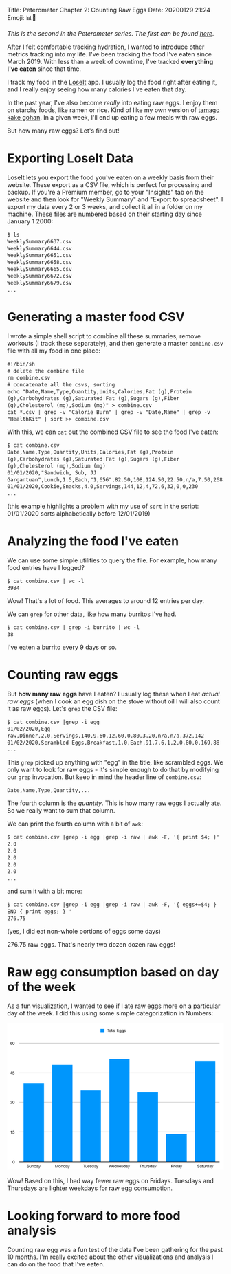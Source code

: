 Title: Peterometer Chapter 2: Counting Raw Eggs
Date: 20200129 21:24
Emoji: 📊🥚

*This is the second in the Peterometer series. The first can be found [here](/blog/peterometer_1_hydration.html).*

After I felt comfortable tracking hydration, I wanted to introduce other metrics tracking into my life. I've been tracking the food I've eaten since March 2019. With less than a week of downtime, I've tracked **everything I've eaten** since that time.

I track my food in the [LoseIt](https://loseit.com/) app. I usually log the food right after eating it, and I really enjoy seeing how many calories I've eaten that day.

In the past year, I've also become *really* into eating raw eggs. I enjoy them on starchy foods, like ramen or rice. Kind of like my own version of [tamago kake gohan](https://en.wikipedia.org/wiki/Tamago_kake_gohan). In a given week, I'll end up eating a few meals with raw eggs.

But how many raw eggs? Let's find out!

# Exporting LoseIt Data

LoseIt lets you export the food you've eaten on a weekly basis from their website. These export as a CSV file, which is perfect for processing and backup. If you're a Premium member, go to your "Insights" tab on the website and then look for "Weekly Summary" and "Export to spreadsheet". I export my data every 2 or 3 weeks, and collect it all in a folder on my machine. These files are numbered based on their starting day since January 1 2000:

    $ ls
    WeeklySummary6637.csv
    WeeklySummary6644.csv
    WeeklySummary6651.csv
    WeeklySummary6658.csv
    WeeklySummary6665.csv
    WeeklySummary6672.csv
    WeeklySummary6679.csv
    ...

# Generating a master food CSV

I wrote a simple shell script to combine all these summaries, remove workouts (I track these separately), and then generate a master `combine.csv` file with all my food in one place:

    #!/bin/sh
    # delete the combine file
    rm combine.csv
    # concatenate all the csvs, sorting
    echo "Date,Name,Type,Quantity,Units,Calories,Fat (g),Protein (g),Carbohydrates (g),Saturated Fat (g),Sugars (g),Fiber (g),Cholesterol (mg),Sodium (mg)" > combine.csv
    cat *.csv | grep -v "Calorie Burn" | grep -v "Date,Name" | grep -v "HealthKit" | sort >> combine.csv

With this, we can `cat` out the combined CSV file to see the food I've eaten:


    $ cat combine.csv
    Date,Name,Type,Quantity,Units,Calories,Fat (g),Protein (g),Carbohydrates (g),Saturated Fat (g),Sugars (g),Fiber (g),Cholesterol (mg),Sodium (mg)
    01/01/2020,"Sandwich, Sub, JJ Gargantuan",Lunch,1.5,Each,"1,656",82.50,108,124.50,22.50,n/a,7.50,268.50,5121
    01/01/2020,Cookie,Snacks,4.0,Servings,144,12,4,72,6,32,0,0,230
    ...

(this example highlights a problem with my use of `sort` in the script: 01/01/2020 sorts alphabetically before 12/01/2019)

# Analyzing the food I've eaten

We can use some simple utilities to query the file. For example, how many food entries have I logged?

    $ cat combine.csv | wc -l
    3984

Wow! That's a lot of food. This averages to around 12 entries per day.

We can `grep` for other data, like how many burritos I've had.

    $ cat combine.csv | grep -i burrito | wc -l
    38

I've eaten a burrito every 9 days or so.

# Counting raw eggs

But **how many raw eggs** have I eaten? I usually log these when I eat *actual raw eggs* (when I cook an egg dish on the stove without oil I will also count it as raw eggs). Let's `grep` the CSV file:

    $ cat combine.csv |grep -i egg
    01/02/2020,Egg raw,Dinner,2.0,Servings,140,9.60,12.60,0.80,3.20,n/a,n/a,372,142
    01/02/2020,Scrambled Eggs,Breakfast,1.0,Each,91,7,6,1,2,0.80,0,169,88
    ...

This `grep` picked up anything with "egg" in the title, like scrambled eggs. We only want to look for raw eggs - it's simple enough to do that by modifying our `grep` invocation. But keep in mind the header line of `combine.csv`:

    Date,Name,Type,Quantity,...

The fourth column is the *quantity*. This is how many raw eggs I actually ate. So we really want to sum that column.

We can print the fourth column with a bit of `awk`:

    $ cat combine.csv |grep -i egg |grep -i raw | awk -F, '{ print $4; }'
    2.0
    2.0
    2.0
    2.0
    2.0
    ...

and sum it with a bit more:

    $ cat combine.csv |grep -i egg |grep -i raw | awk -F, '{ eggs+=$4; } END { print eggs; } '
    276.75

(yes, I did eat non-whole portions of eggs some days)

276.75 raw eggs. That's nearly two dozen dozen raw eggs!

# Raw egg consumption based on day of the week

As a fun visualization, I wanted to see if I ate raw eggs more on a particular day of the week. I did this using some simple categorization in Numbers:

![Raw eggs visualized by day](/media/peterometer_2a_eggs_per_day.png)

Wow! Based on this, I had way fewer raw eggs on Fridays. Tuesdays and Thursdays are lighter weekdays for raw egg consumption.

# Looking forward to more food analysis

Counting raw egg was a fun test of the data I've been gathering for the past 10 months. I'm really excited about the other visualizations and analysis I can do on the food that I've eaten.

